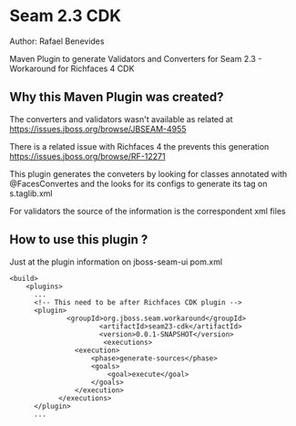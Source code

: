 Seam 2.3 CDK
=============
Author: Rafael Benevides

Maven Plugin to generate Validators and Converters for Seam 2.3 - Workaround for Richfaces 4 CDK

Why this Maven Plugin was created?
----------------------------------

The converters and validators wasn't available as related at https://issues.jboss.org/browse/JBSEAM-4955

There is a related issue with Richfaces 4 the prevents this generation https://issues.jboss.org/browse/RF-12271

This plugin generates the conveters by looking for classes annotated with @FacesConvertes and the looks for its configs to generate its tag on s.taglib.xml

For validators the source of the information is the correspondent xml files


How to use this plugin ?
-----------------------

Just at the plugin information on jboss-seam-ui pom.xml


    <build>
        <plugins>
          ...
          <!-- This need to be after Richfaces CDK plugin -->
          <plugin>
                  <groupId>org.jboss.seam.workaround</groupId>
        				  <artifactId>seam23-cdk</artifactId>
        				  <version>0.0.1-SNAPSHOT</version>
        				   <executions>
                    <execution>
                        <phase>generate-sources</phase>
                        <goals>
                            <goal>execute</goal>
                        </goals>
                    </execution>
                </executions>
          </plugin>
          ...

